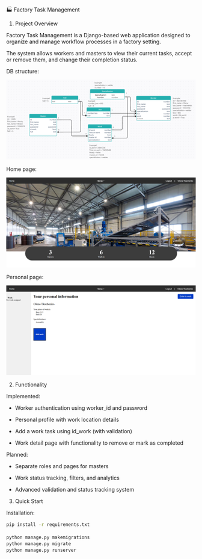 🏭 Factory Task Management

1. Project Overview

Factory Task Management is a Django-based web application designed to organize and manage workflow processes in a factory setting.

The system allows workers and masters to view their current tasks, accept or remove them, and change their completion status.

DB structure:

![Structure_DB.png](Structure_DB.png)

Home page:

![Home_page_img.png](Home_page_img.png)

Personal page:

![Personal_page_img.png](Personal_page_img.png)

2. Functionality

Implemented:

- Worker authentication using worker_id and password

- Personal profile with work location details

- Add a work task using id_work (with validation)

- Work detail page with functionality to remove or mark as completed

Planned:

- Separate roles and pages for masters

- Work status tracking, filters, and analytics

- Advanced validation and status tracking system

3. Quick Start

Installation:

```bash
pip install -r requirements.txt

python manage.py makemigrations
python manage.py migrate
python manage.py runserver
```
